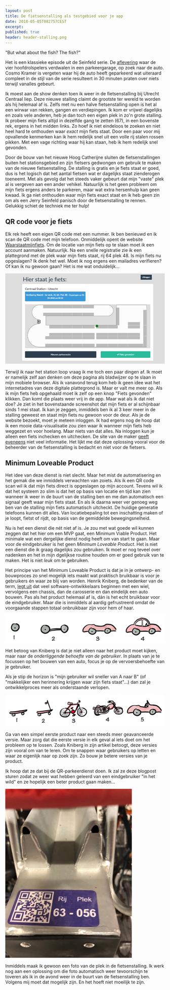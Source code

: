 ```yaml
---
layout: post
title: De fietsenstalling als testgebied voor je app
date: 2018-05-05T082757CEST
excerpt: 
published: true
header: header-stalling.png
---
```

"But what about the fish? The fish?"

Het is een klassieke episode uit de Seinfeld serie. De [aflevering](https://en.wikipedia.org/wiki/The_Parking_Garage) waar de vier hoofdrolspelers verdwalen in een parkeergarage, op zoek naar de auto. Cosmo Kramer is vergeten waar hij de auto heeft geparkeerd wat uiteraard compleet in de stijl van de serie resulteert in 30 minuten praten over niets terwijl vanalles gebeurt.

Ik moest aan de show denken toen ik weer in de fietsenstalling bij Utrecht Centraal liep. Deze nieuwe stalling claimt de grootste ter wereld te worden als hij helemaal af is. Zelfs met nu een halve fietsenstalling open is het al een wirwar van rekken, gangen en verdiepingen. Ik kom er vrijwel dagelijks en zoals vele anderen, heb je dan toch een eigen plek in zo'n grote stalling. Ik probeer mijn fiets altijd in dezelfde gang te zetten (67), in een bovenste rek, ergens in het midden links. Zo hoef ik niet eindeloos te zoeken en niet heel hard te onthouden waar *exact* mijn fiets staat. Door een paar voor mij opvallende kenmerken kan ik hem redelijk snel uit een volle rij stalen rossen pikken. Met een vage richting waar hij kan staan, heb ik hem redelijk snel gevonden.

Door de bouw van het nieuwe Hoog Catherijne sluiten de fietsenstallingen buiten het stationsgebied en zijn fietsers gedwongen om gebruik te maken van de nieuwe fietsenstalling. De stalling is gratis en je fiets staat er goed, dus is het logisch dat het aantal fietsen wat er dagelijks staat zienderogen toeneemt. Met als gevolg dat het steeds vaker gebeurt dat mijn "vaste" plek al is vergeven aan een ander vehikel. Natuurlijk is het geen probleem om mijn fiets ergens anders te parkeren, maar wat extra hersenhulp kan geen kwaad. Ik ga niet onthouden waar mijn fiets exact staat en ik heb geen zin om als een Jerry Seinfeld panisch door de fietsenstalling te rennen. Gelukkig schiet de techniek me ter hulp!

## QR code voor je fiets

Elk rek heeft een eigen QR code met een nummer. Ik ben benieuwd en ik scan de QR code met mijn telefoon. Onmiddelijk opent de website [Waarstaatmijnfiets](https://waarstaatmijnfiets.ledspark.nl/). Om de locatie van mijn fiets op te slaan moet ik een account aanmaken. Natuurlijk. Na een snelle registratie zie ik een plattegrond met de plek waar mijn fiets staat, rij 64 plek 48. Is mijn fiets nu opgeslagen? Ik denk het wel. Moet ik nog ergens een mailadres verifieren? Of kan ik nu gewoon gaan? Het is me wat onduidelijk...

![](/images/fiets.png)

Terwijl ik naar het station loop vraag ik me toch een paar dingen af. Ik moet er namelijk zelf aan denken om deze pagina als bladwijzer op te slaan in mijn mobiele browser. Als ik vanavond terug kom heb ik geen idee wat het internetadres van deze digitale plattegrond is. Maar er valt me meer op. Als ik mijn fiets heb opgehaald moet ik zelf op een knop "Fiets gevonden" klikken. Dan komt die plaats weer vrij in de app. Maar wat als ik dat niet doe? Je ziet in het bovenstaande screenshot dat mijn fiets er al schijnbaar sinds 1 mei staat. Ik kan je zeggen, inmiddels ben ik al 3 keer meer in de stalling geweest en staat mijn fiets nu gewoon voor de deur. 
Als je de website bezoekt, moet je meteen inloggen. Ik had ergens nog de hoop dat ik een mooie data-visualisatie zou zien waar ik wanneer mijn fiets heb weggezet en voor hoelang. Maar niets van dat alles. Na inloggen kun je alleen een fiets inchecken en uitchecken. De site van de maker [geeft eveneens](https://www.ledspark.nl/) niet veel informatie. Het lijkt me dat deze oplossing vooral voor de beheerder van de fietsenstalling is bedacht en niet voor de fietsers. 

## Minimum Loveable Product
Het idee van deze dienst is niet slecht. Maar het mist de automatisering en het gemak die we inmiddels verwachten van zoiets. Als ik een QR code scan wil ik dat mijn fiets direct is opgeslagen op mijn account. Tevens wil ik dat het systeem zo slim is dat het op basis van locatie en tijd kan zien wanneer ik weer in de buurt van de stalling ben en me dan automatisch een signaal geeft waar mijn fiets staat. En als ik daarna weer ver genoeg weg ben van de stalling mijn fiets automatisch uitcheckt. De huidige generatie telefoons kunnen dit alles. Van locatiebepaling tot een inschatting maken of je loopt, fietst of rijdt, op basis van de gemiddelde bewegingsnelheid. 

Nu is het een dienst die nét niet af is. Je zou met wat goede wil kunnen zeggen dat het hier om een MVP gaat, een Minimum Viable Product. Het minimale wat een dergelijke dienst nodig heeft om van start te gaan. Maar voor de eindgebruiker is het geen *Minimum Loveable Product*. Het is niet een dienst die ik graag dagelijks zou gebruiken. Ik moet er nog teveel over nadenken en het in mijn dgelijkse routine houden om er goed gebruik van te maken. Het is niet _leuk_ om te gebruiken.

Het principe van het Minimum Loveable Product is dat je in je ontwerp- en bouwproces zo snel mogelijk iets maakt wat praktisch bruikbaar is voor je gebruikers én waar ze blij van worden. Henrik Kniberg, de bedenker van de term, [legt uit](https://blog.crisp.se/2016/01/25/henrikkniberg/making-sense-of-mvp) dat veel software-ontwikkelaars beginnen met een wiel, vervolgens een chassis, dan de carosserie en dan eindelijk een auto bouwen. Pas als het product helemaal af is, dán is het echt bruikbaar voor de eindgebruiker. Maar die is inmiddels al aardig gefrustreerd omdat de voorgaande stappen totaal onbruikbaar zijn voor hem of haar. 

![](/images/mvp-car.png)

Het betoog van Kniberg is dat je niet alleen naar het product moet kijken, maar naar de _onderliggende behoefte van de gebruiker_. In plaats van je te focussen op het bouwen van een auto, focus je op de vervoersbehoefte van je gebruiker. 

Als je stip de horizon is "mijn gebruiker wil sneller van A naar B" (of "makkelijker een herinnering krijgen waar zijn fiets staat"...) dan zal je ontwikkelproces meer als onderstaande verlopen.

![](/images/mvp-fiets.png)

Ga van een simpel eerste product naar een steeds meer geavanceerde versie. Maar zorg dat die eerste versie in elk geval al iets doet om het probleem op te lossen. Zoals Kniberg in zijn artikel betoogt, deze versies zijn vooral om van te leren. Om te snappen waar gebruikers op letten en waar ze eigenlijk naar op zoek zijn. Zo bouw je betere versies van je product. 

Ik hoop dat ze dat bij de QR-parkeerdienst doen. Ik zal ze deze blogpost sturen zodat ze weer wat hebben geleerd van een eindgebruiker "in het wild" en ze hopelijk een beter product gaan maken...

![<>](/images/foto-fiets.jpg)

Inmiddels maak ik gewoon een foto van de plek in de fietsenstalling. Ik werk nog aan een oplossing om die foto automatisch weer tevoorschijn te toveren als ik in de avond weer in de buurt van de fietsenstalling ben. Volgens mij moet dat mogelijk zijn. En het hoeft niet moeilijk te zijn.



